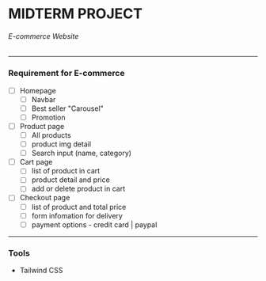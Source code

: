 # MIDTERM PROJECT

###### E-commerce Website

---

### Requirement for E-commerce

- [ ] Homepage
  - [ ] Navbar
  - [ ] Best seller "Carousel"
  - [ ] Promotion
- [ ] Product page
  - [ ] All products
  - [ ] product img detail
  - [ ] Search input (name, category)
- [ ] Cart page
  - [ ] list of product in cart
  - [ ] product detail and price
  - [ ] add or delete product in cart
- [ ] Checkout page
  - [ ] list of product and total price
  - [ ] form infomation for delivery
  - [ ] payment options - credit card | paypal

---

### Tools

- Tailwind CSS
